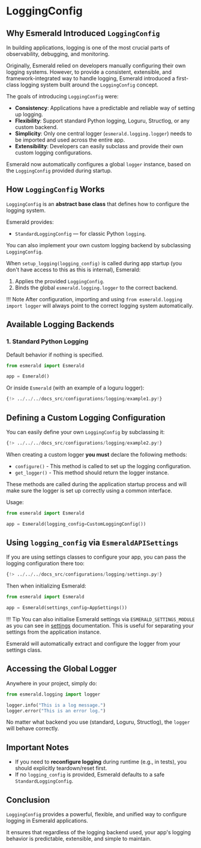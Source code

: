 # LoggingConfig

## Why Esmerald Introduced `LoggingConfig`

In building applications, logging is one of the most crucial parts of observability, debugging, and monitoring.

Originally, Esmerald relied on developers manually configuring their own logging systems. However, to provide a consistent,
extensible, and framework-integrated way to handle logging, Esmerald introduced a first-class logging system built around
the `LoggingConfig` concept.

The goals of introducing `LoggingConfig` were:

- **Consistency**: Applications have a predictable and reliable way of setting up logging.
- **Flexibility**: Support standard Python logging, Loguru, Structlog, or any custom backend.
- **Simplicity**: Only one central logger (`esmerald.logging.logger`) needs to be imported and used across the entire app.
- **Extensibility**: Developers can easily subclass and provide their own custom logging configurations.

Esmerald now automatically configures a global `logger` instance, based on the `LoggingConfig` provided during startup.

## How `LoggingConfig` Works

`LoggingConfig` is an **abstract base class** that defines how to configure the logging system.

Esmerald provides:

- `StandardLoggingConfig` — for classic Python `logging`.

You can also implement your own custom logging backend by subclassing `LoggingConfig`.

When `setup_logging(logging_config)` is called during app startup (you don't have access to this as this is internal), Esmerald:

1. Applies the provided `LoggingConfig`.
2. Binds the global `esmerald.logging.logger` to the correct backend.

!!! Note
    After configuration, importing and using `from esmerald.logging import logger` will always point to the correct
    logging system automatically.

## Available Logging Backends

### 1. Standard Python Logging

Default behavior if nothing is specified.

```python
from esmerald import Esmerald

app = Esmerald()
```

Or inside `Esmerald` (with an example of a loguru logger):

```python
{!> ../../../docs_src/configurations/logging/example1.py!}
```

## Defining a Custom Logging Configuration

You can easily define your own `LoggingConfig` by subclassing it:

```python
{!> ../../../docs_src/configurations/logging/example2.py!}
```

When creating a custom logger **you must** declare the following methods:

- `configure()` - This method is called to set up the logging configuration.
- `get_logger()` - This method should return the logger instance.

These methods are called during the application startup process and will make sure the logger is set up correctly
using a common interface.

Usage:

```python
from esmerald import Esmerald

app = Esmerald(logging_config=CustomLoggingConfig())
```

## Using `logging_config` via `EsmeraldAPISettings`

If you are using settings classes to configure your app, you can pass the logging configuration there too:

```python
{!> ../../../docs_src/configurations/logging/settings.py!}
```

Then when initializing Esmerald:

```python
from esmerald import Esmerald

app = Esmerald(settings_config=AppSettings())
```

!!! Tip
    You can also initialise Esmerald settings via `ESMERALD_SETTINGS_MODULE` as you can see in [settings](../application/settings.md)
    documentation. This is useful for separating your settings from the application instance.

Esmerald will automatically extract and configure the logger from your settings class.

## Accessing the Global Logger

Anywhere in your project, simply do:

```python
from esmerald.logging import logger

logger.info("This is a log message.")
logger.error("This is an error log.")
```

No matter what backend you use (standard, Loguru, Structlog), the `logger` will behave correctly.

## Important Notes

- If you need to **reconfigure logging** during runtime (e.g., in tests), you should explicitly teardown/reset first.
- If no `logging_config` is provided, Esmerald defaults to a safe `StandardLoggingConfig`.


## Conclusion

`LoggingConfig` provides a powerful, flexible, and unified way to configure logging in Esmerald applications.

It ensures that regardless of the logging backend used, your app's logging behavior is predictable, extensible, and simple to maintain.
